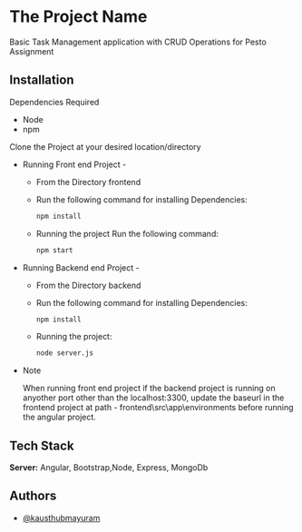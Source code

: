 
# The Project Name

Basic Task Management application with CRUD Operations for Pesto Assignment



## Installation

Dependencies Required
- Node
- npm

Clone the Project at your desired location/directory  

- Running Front end Project -  
   - From the Directory frontend

   - Run the following command for installing Dependencies:

        ```bash
        npm install
        ```

   - Running the project Run the following command:  

        ```bash
        npm start  
        ```

- Running Backend end Project -  
   - From the Directory backend

   - Run the following command for installing Dependencies:

        ```bash
        npm install
        ```

   - Running the project:  

        ```bash
        node server.js  
        ```
- Note  

    When running front end project if the backend project is running on anyother port other than the localhost:3300, update the baseurl in the frontend project at path - frontend\src\app\environments before running the angular project.
## Tech Stack

**Server:** Angular, Bootstrap,Node, Express, MongoDb


## Authors

- [@kausthubmayuram](https://github.com/kausthubmayuram)
